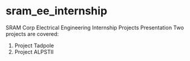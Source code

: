 # sram_ee_internship
SRAM Corp Electrical Engineering Internship Projects Presentation
Two projects are covered:
1) Project Tadpole
2) Project ALPSTII
